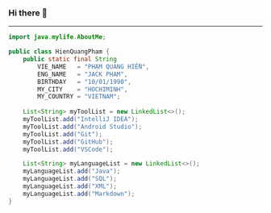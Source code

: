 ### Hi there 👋
___
<!--
**hienqp/hienqp** is a ✨ _special_ ✨ repository because its `README.md` (this file) appears on your GitHub profile.

Here are some ideas to get you started:

- 🔭 I’m currently working on ...
- 🌱 I’m currently learning ...
- 👯 I’m looking to collaborate on ...
- 🤔 I’m looking for help with ...
- 💬 Ask me about ...
- 📫 How to reach me: ...
- 😄 Pronouns: ...
- ⚡ Fun fact: ...
-->
```java
import java.mylife.AboutMe;

public class HienQuangPham {
    public static final String 
        VIE_NAME   = "PHẠM QUANG HIỀN",
        ENG_NAME   = "JACK PHAM",
        BIRTHDAY   = "10/01/1990",
        MY_CITY    = "HOCHIMINH",
        MY_COUNTRY = "VIETNAM";
    
    List<String> myToolList = new LinkedList<>();
    myToolList.add("IntelliJ IDEA");
    myToolList.add("Android Studio");
    myToolList.add("Git");
    myToolList.add("GitHub");
    myToolList.add("VSCode");

    List<String> myLanguageList = new LinkedList<>();
    myLanguageList.add("Java");
    myLanguageList.add("SQL");
    myLanguageList.add("XML");
    myLanguageList.add("Markdown");
}
```
